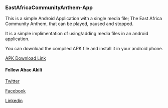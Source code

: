 ### EastAfricaCommunityAnthem-App
This is a simple Android Application with a single media file; The East Africa Community Anthem, that can be played, paused and stopped. 

It is a simple implimentation of using/adding media files in an android application. 

You can download the compiled APK file and install it in your android phone.

[APK Download Link](https://bit.ly/EAcommunityApp)


#### Follow Abae Akili

[Twitter](https://twitter.com/abaeakili)

[Facebook](https://www.facebook.com/abae.akili)

[Linkedin](https://linkedin.com/in/abaeakili)
